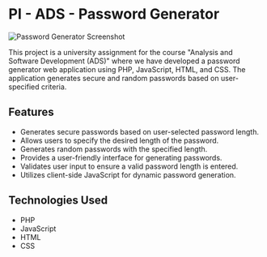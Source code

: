 # PI - ADS - Password Generator

![Password Generator Screenshot](/home/ls/Pictures/password-generator.png)

This project is a university assignment for the course "Analysis and Software Development (ADS)" where we have developed a password generator web application using PHP, JavaScript, HTML, and CSS. The application generates secure and random passwords based on user-specified criteria.

## Features

- Generates secure passwords based on user-selected password length.
- Allows users to specify the desired length of the password.
- Generates random passwords with the specified length.
- Provides a user-friendly interface for generating passwords.
- Validates user input to ensure a valid password length is entered.
- Utilizes client-side JavaScript for dynamic password generation.

## Technologies Used

- PHP
- JavaScript
- HTML
- CSS
